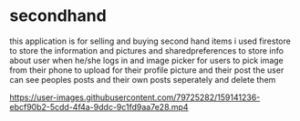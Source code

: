 # secondhand
this application is for selling and buying second hand items
i used firestore to store the information and pictures and sharedpreferences to store info about user when he/she logs in and image picker for users to pick image from their phone to upload for their profile picture and their post the user can see peoples posts and their own posts seperately and delete them

https://user-images.githubusercontent.com/79725282/159141236-ebcf90b2-5cdd-4f4a-9ddc-9c1fd9aa7e28.mp4


